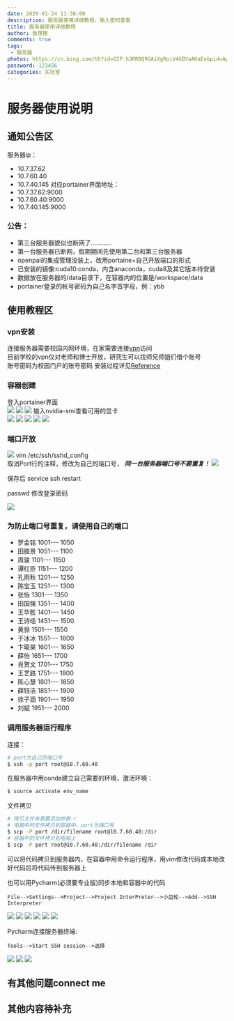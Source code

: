 ```yaml
---
date: 2020-01-24 11:38:00
description: 服务器使用详细教程，输入密码查看
title: 服务器使用详细教程
author: 鱼摆摆
comments: true
tags: 
 - 服务器
photos: https://cn.bing.com/th?id=OIP.h3RRBQ9GAiXgRoiV4kBYaAHaEo&pid=Api&rs=1
password: 123456
categories: 实验室
---
```

# 服务器使用说明

## 通知公告区

服务器ip：

- 10.7.37.62
- 10.7.60.40
- 10.7.40.145
对应portainer界面地址：
- 10.7.37.62:9000
- 10.7.60.40:9000
- 10.7.40.145:9000
### 公告：
- 第三台服务器貌似也断网了…………
- 第一台服务器已断网，假期期间先使用第二台和第三台服务器
- openpai的集成管理没装上，改用portaine+自己开放端口的形式
- 已安装的镜像:cuda10:conda，内含anaconda，cuda8及其它版本待安装
- 数据放在服务器的/data目录下，在容器内的位置是/workspace/data
- portainer登录的帐号密码为自己名字首字母，例：ybb

## 使用教程区
### vpn安装
连接服务器需要校园内网环境，在家需要连接[vpn](https://v.dlut.edu.cn/)访问  
目前学校的vpn仅对老师和博士开放，研究生可以找师兄师姐们借个账号  
账号密码为校园门户的账号密码
安装过程详见[Reference](https://its.dlut.edu.cn/index/jsfw/fwzn/VPN/vpn.htm)
### 容器创建
登入portainer界面  
![](https://i.loli.net/2020/01/17/TS8KR59mgUplPOB.png)
![](https://i.loli.net/2020/01/17/WRPX7kTtM4so6Ka.png)
![](https://i.loli.net/2020/01/17/YkqRPnJ3fVvCamt.png)
输入nvidia-smi查看可用的显卡  
![](https://i.loli.net/2020/01/17/9h238it5kDLVacT.png)
![](https://i.loli.net/2020/01/17/BxM5rIaWsNGimXf.png)
![](https://i.loli.net/2020/01/17/CZr5HvK7hDfQakF.png)
![](https://i.loli.net/2020/01/17/kLZ5uQmDfI8aecR.png)
![](https://i.loli.net/2020/01/17/ap3g1urL8xVSyqF.png)

### 端口开放

![](https://i.loli.net/2020/01/17/4iSh9ZCT5WyDaX1.png)
vim /etc/ssh/sshd_config  
取消Port行的注释，修改为自己的端口号，
***同一台服务器端口号不要重复！***
![](https://i.loli.net/2020/01/17/PgvJyiwIkFj7Hd2.png)



保存后  service  ssh restart

passwd 修改登录密码

![](https://i.loli.net/2020/01/17/WHwyvCMsSrj2XzZ.png)

### 为防止端口号重复，请使用自己的端口
- 罗金铭 1001--- 1050
- 田胜景 1051--- 1100
- 周骏     1101--- 1150
- 谭红臣 1151--- 1200
- 孔雨秋 1201--- 1250
- 陈宝玉 1251--- 1300
- 张怡     1301--- 1350
- 田国强 1351--- 1400
- 王华胜 1401--- 1450
- 王诗瑶 1451--- 1500
- 黄骅     1501--- 1550
- 于冰冰  1551--- 1600
- 卞瑜昊 1601--- 1650
- 薛怡     1651--- 1700
- 肖贺文 1701--- 1750
- 王艺路 1751--- 1800
- 陈心慧 1801--- 1850
- 薛钰洁 1851--- 1900
- 徐子涵 1901--- 1950
- 刘斌     1951--- 2000
### 调用服务器运行程序
连接：
```bash
# port为自己的端口号
$ ssh -p port root@10.7.60.40
```

在服务器中用conda建立自己需要的环境，激活环境：  
```bash
$ source activate env_name
```

文件拷贝
```bash
# 拷贝文件夹需要添加参数-r
# 电脑中的文件拷贝到容器中，port为端口号
$ scp -P port /dir/filename root@10.7.60.40:/dir
# 容器中的文件拷贝到电脑上
$ scp -P port root@10.7.60.40:/dir/filename /dir
```

可以将代码拷贝到服务器内，在容器中用命令运行程序，用vim修改代码或本地改好代码后将代码传到服务器上  

也可以用Pycharm(必须要专业版)同步本地和容器中的代码

```text
File-->Settings-->Project-->Project InterPreter-->小齿轮-->Add-->SSH Interpreter
```
![](https://i.loli.net/2020/01/17/tTbynhUlrCj74gk.png)
![](https://i.loli.net/2020/01/17/krKMPRG3H1xJCys.png)
![](https://i.loli.net/2020/01/17/PGpJ51vgBfWmuDZ.png)
![](https://i.loli.net/2020/01/17/AOzeFlLaBS4IvrP.png)
![](https://i.loli.net/2020/01/17/kfvGnTdMwAsHOgD.png)
![](https://i.loli.net/2020/01/17/IC1H28iaDRVu5G6.png)

Pycharm连接服务器终端:

```text
Tools-->Start SSH session-->选择
```
![](https://i.loli.net/2020/01/17/Q87Y6SrfHtEDCp4.png)
![](https://i.loli.net/2020/01/17/2pFYIdCS9mLzvQe.png)
![](https://i.loli.net/2020/01/17/m4Zdxnk1wSu2HXG.png)

## 有其他问题connect me
## 其他内容待补充